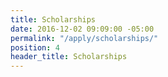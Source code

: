 ```yaml
---
title: Scholarships
date: 2016-12-02 09:09:00 -05:00
permalink: "/apply/scholarships/"
position: 4
header_title: Scholarships
---
```


